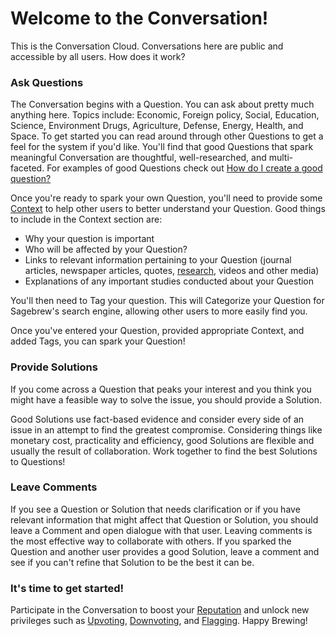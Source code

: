 # Welcome to the Conversation! #
This is the Conversation Cloud. Conversations here are public
and accessible by all users. How does it work?

### Ask Questions ###
The Conversation begins with a Question. You can ask about
pretty much anything here. Topics include: Economic,
Foreign policy, Social, Education, Science, Environment
Drugs, Agriculture, Defense, Energy, Health, and Space. To get started you can read around
through other Questions to get a feel for the system if you'd
like. You'll find that good Questions that spark meaningful Conversation
are thoughtful, well-researched, and multi-faceted.
For examples of good Questions check out [How do I create a
good question?][1]

Once you're ready to spark your own Question, you'll need to
provide some [Context][7] to help other users to better understand
your Question. Good things to include in the Context section are:

- Why your question is important
- Who will be affected by your Question?
- Links to relevant information pertaining to your Question (journal
  articles, newspaper articles, quotes, [research][2], videos and other media)
- Explanations of any important studies conducted about your
  Question

You'll then need to Tag your question. This will Categorize your Question 
for Sagebrew's search engine, allowing other users to more easily find you.

Once you've entered your Question, provided appropriate Context,
and added Tags, you can spark your Question!

### Provide Solutions ###
If you come across a Question that peaks your interest and
you think you might have a feasible way to solve the issue,
you should provide a Solution.

Good Solutions use fact-based evidence and consider every side
of an issue in an attempt to find the greatest compromise.
Considering things like monetary cost, practicality and efficiency,
good Solutions are flexible and usually the result of collaboration.
Work together to find the best Solutions to Questions!

### Leave Comments ###
If you see a Question or Solution that needs clarification
or if you have relevant information that might affect that Question or
Solution, you should leave a Comment and open dialogue with that user.
Leaving comments is the most effective way to collaborate with others.
If you sparked the Question and another user provides a good Solution, leave
a comment and see if you can't refine that Solution to be the best it
can be.

### It's time to get started! ###
Participate in the Conversation to boost
your [Reputation][3] and unlock new privileges such as [Upvoting][4], [Downvoting][5],
and [Flagging][6]. Happy Brewing!


[1]: /help/questions/formatting/
[2]: /help/conversation/research/
[3]: /help/reputation/
[4]: /help/privileges/upvoting/
[5]: /help/privileges/downvoting/
[6]: /help/privileges/flagging/
[7]: /help/questions/context/
